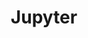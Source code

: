 ---
title: Jupyter
homepage: https://jupyter.org/
description: Interactive notebook coding environment
type: coding-environment
---